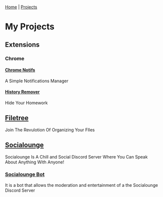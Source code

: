 [Home](/) | [Projects](/projects) 


# My Projects

## Extensions 

### Chrome

#### [Chrome Notifs](/projects/extensions/chrome/chrome-notifs)
A Simple Notifications Manager

#### [History Remover](/projects/extensions/chrome/history-remover)
Hide Your Homework

## [Filetree](/projects/filetree)
Join The Revulotion Of Organizing Your FIles

## [Socialounge](/projects/socialounge)
Socialounge Is A Chill and Social Discord Server Where You Can Speak About Anything With Anyone!

### [Socialounge Bot](/projects/socialounge/bot)
It is a bot that allows the moderation and entertainment of a the Socialounge Discord Server
